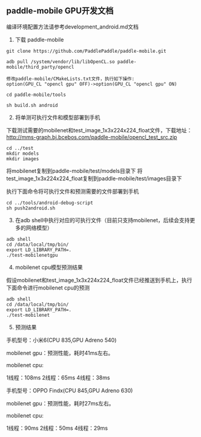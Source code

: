 ## paddle-mobile GPU开发文档

编译环境配置方法请参考development_android.md文档

1. 下载 paddle-mobile

```
git clone https://github.com/PaddlePaddle/paddle-mobile.git

adb pull /system/vendor/lib/libOpenCL.so paddle-mobile/third_party/opencl

修改paddle-mobile/CMakeLists.txt文件，执行如下操作:
option(GPU_CL "opencl gpu" OFF)->option(GPU_CL "opencl gpu" ON)

cd paddle-mobile/tools

sh build.sh android

```
2. 将单测可执行文件和模型部署到手机

下载测试需要的mobilenet和test_image_1x3x224x224_float文件，下载地址：http://mms-graph.bj.bcebos.com/paddle-mobile/opencl_test_src.zip

```
cd ../test
mkdir models
mkdir images

```
将mobilenet复制到paddle-mobile/test/models目录下
将test_image_1x3x224x224_float复制到paddle-mobile/test/images目录下

执行下面命令将可执行文件和预测需要的文件部署到手机

```
cd ../tools/android-debug-script
sh push2android.sh

```
3. 在adb shell中执行对应的可执行文件（目前只支持mobilenet，后续会支持更多的网络模型）

```
adb shell
cd /data/local/tmp/bin/
export LD_LIBRARY_PATH=.
./test-mobilenetgpu

```
4. mobilenet cpu模型预测结果

假设mobilenet和test_image_1x3x224x224_float文件已经推送到手机上，执行下面命令进行mobilenet cpu的预测

```
adb shell
cd /data/local/tmp/bin/
export LD_LIBRARY_PATH=.
./test-mobilenet

```
5. 预测结果

  手机型号：小米6(CPU 835,GPU Adreno 540)

  mobilenet gpu：预测性能，耗时41ms左右。

  mobilenet cpu:

  1线程：108ms
  2线程：65ms
  4线程：38ms

  手机型号：OPPO Findx(CPU 845,GPU Adreno 630)

  mobilenet gpu：预测性能，耗时27ms左右。

  mobilenet cpu:

  1线程：90ms
  2线程：50ms
  4线程：29ms





